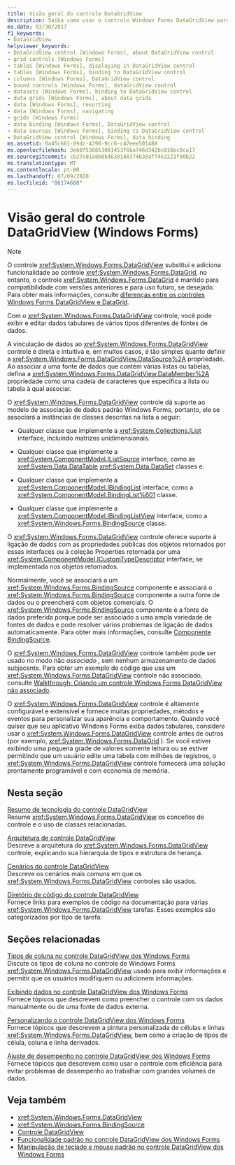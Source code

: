 ```yaml
---
title: Visão geral do controle DataGridView
description: Saiba como usar o controle Windows Forms DataGridView para exibir e editar dados tabulares de vários tipos diferentes de fontes de dados.
ms.date: 03/30/2017
f1_keywords:
- DataGridView
helpviewer_keywords:
- DataGridView control [Windows Forms], about DataGridView control
- grid controls [Windows Forms]
- tables [Windows Forms], displaying in DataGridView control
- tables [Windows Forms], binding to DataGridView control
- columns [Windows Forms], DataGridView control
- bound controls [Windows Forms], dataGridView control
- datasets [Windows Forms], binding to DataGridView control
- data grids [Windows Forms], about data grids
- data [Windows Forms], resorting
- data [Windows Forms], navigating
- grids [Windows Forms]
- data binding [Windows Forms], DataGridView control
- data sources [Windows Forms], binding to DataGridView control
- DataGridView control [Windows Forms], data binding
ms.assetid: 0a45c661-89dc-4390-9cc6-c47eee501488
ms.openlocfilehash: 3e68f536853081453f6ba746d342bc016bc8ca17
ms.sourcegitcommit: cb27c01a8b0b4630148374638aff4e2221f90b22
ms.translationtype: MT
ms.contentlocale: pt-BR
ms.lasthandoff: 07/09/2020
ms.locfileid: "86174608"
---
```

# <a name="datagridview-control-overview-windows-forms"></a>Visão geral do controle DataGridView (Windows Forms)
> [!NOTE]
> O controle <xref:System.Windows.Forms.DataGridView> substitui e adiciona funcionalidade ao controle <xref:System.Windows.Forms.DataGrid>, no entanto, o controle <xref:System.Windows.Forms.DataGrid> é mantido para compatibilidade com versões anteriores e para uso futuro, se desejado. Para obter mais informações, consulte [diferenças entre os controles Windows Forms DataGridView e DataGrid](differences-between-the-windows-forms-datagridview-and-datagrid-controls.md).  
  
 Com o <xref:System.Windows.Forms.DataGridView> controle, você pode exibir e editar dados tabulares de vários tipos diferentes de fontes de dados.  
  
 A vinculação de dados ao <xref:System.Windows.Forms.DataGridView> controle é direta e intuitiva e, em muitos casos, é tão simples quanto definir a <xref:System.Windows.Forms.DataGridView.DataSource%2A> propriedade. Ao associar a uma fonte de dados que contém várias listas ou tabelas, defina a <xref:System.Windows.Forms.DataGridView.DataMember%2A> propriedade como uma cadeia de caracteres que especifica a lista ou tabela à qual associar.  
  
 O <xref:System.Windows.Forms.DataGridView> controle dá suporte ao modelo de associação de dados padrão Windows Forms, portanto, ele se associará a instâncias de classes descritas na lista a seguir:  
  
- Qualquer classe que implemente a <xref:System.Collections.IList> interface, incluindo matrizes unidimensionais.  
  
- Qualquer classe que implemente a <xref:System.ComponentModel.IListSource> interface, como as <xref:System.Data.DataTable> <xref:System.Data.DataSet> classes e.  
  
- Qualquer classe que implemente a <xref:System.ComponentModel.IBindingList> interface, como a <xref:System.ComponentModel.BindingList%601> classe.  
  
- Qualquer classe que implemente a <xref:System.ComponentModel.IBindingListView> interface, como a <xref:System.Windows.Forms.BindingSource> classe.  
  
 O <xref:System.Windows.Forms.DataGridView> controle oferece suporte à ligação de dados com as propriedades públicas dos objetos retornados por essas interfaces ou à coleção Properties retornada por uma <xref:System.ComponentModel.ICustomTypeDescriptor> interface, se implementada nos objetos retornados.  
  
 Normalmente, você se associará a um <xref:System.Windows.Forms.BindingSource> componente e associará o <xref:System.Windows.Forms.BindingSource> componente a outra fonte de dados ou o preencherá com objetos comerciais. O <xref:System.Windows.Forms.BindingSource> componente é a fonte de dados preferida porque pode ser associado a uma ampla variedade de fontes de dados e pode resolver vários problemas de ligação de dados automaticamente. Para obter mais informações, consulte [Componente BindingSource](bindingsource-component.md).  
  
 O <xref:System.Windows.Forms.DataGridView> controle também pode ser usado no modo não *associado* , sem nenhum armazenamento de dados subjacente. Para obter um exemplo de código que usa um <xref:System.Windows.Forms.DataGridView> controle não associado, consulte [Walkthrough: Criando um controle Windows Forms DataGridView não associado](walkthrough-creating-an-unbound-windows-forms-datagridview-control.md).  
  
 O <xref:System.Windows.Forms.DataGridView> controle é altamente configurável e extensível e fornece muitas propriedades, métodos e eventos para personalizar sua aparência e comportamento. Quando você quiser que seu aplicativo Windows Forms exiba dados tabulares, considere usar o <xref:System.Windows.Forms.DataGridView> controle antes de outros (por exemplo, <xref:System.Windows.Forms.DataGrid> ). Se você estiver exibindo uma pequena grade de valores somente leitura ou se estiver permitindo que um usuário edite uma tabela com milhões de registros, o <xref:System.Windows.Forms.DataGridView> controle fornecerá uma solução prontamente programável e com economia de memória.  
  
## <a name="in-this-section"></a>Nesta seção  
 [Resumo de tecnologia do controle DataGridView](datagridview-control-technology-summary-windows-forms.md)  
 Resume <xref:System.Windows.Forms.DataGridView> os conceitos de controle e o uso de classes relacionadas.  
  
 [Arquitetura de controle DataGridView](datagridview-control-architecture-windows-forms.md)  
 Descreve a arquitetura do <xref:System.Windows.Forms.DataGridView> controle, explicando sua hierarquia de tipos e estrutura de herança.  
  
 [Cenários do controle DataGridView](datagridview-control-scenarios-windows-forms.md)  
 Descreve os cenários mais comuns em que os <xref:System.Windows.Forms.DataGridView> controles são usados.  
  
 [Diretório de código do controle DataGridView](datagridview-control-code-directory-windows-forms.md)  
 Fornece links para exemplos de código na documentação para várias <xref:System.Windows.Forms.DataGridView> tarefas. Esses exemplos são categorizados por tipo de tarefa.  
  
## <a name="related-sections"></a>Seções relacionadas  
 [Tipos de coluna no controle DataGridView dos Windows Forms](column-types-in-the-windows-forms-datagridview-control.md)  
 Discute os tipos de coluna no controle de Windows Forms <xref:System.Windows.Forms.DataGridView> usado para exibir informações e permitir que os usuários modifiquem ou adicionem informações.  
  
 [Exibindo dados no controle DataGridView dos Windows Forms](displaying-data-in-the-windows-forms-datagridview-control.md)  
 Fornece tópicos que descrevem como preencher o controle com os dados manualmente ou de uma fonte de dados externa.  
  
 [Personalizando o controle DataGridView dos Windows Forms](customizing-the-windows-forms-datagridview-control.md)  
 Fornece tópicos que descrevem a pintura personalizada de células e linhas <xref:System.Windows.Forms.DataGridView>, bem como a criação de tipos de célula, coluna e linha derivados.  
  
 [Ajuste de desempenho no controle DataGridView dos Windows Forms](performance-tuning-in-the-windows-forms-datagridview-control.md)  
 Fornece tópicos que descrevem como usar o controle com eficiência para evitar problemas de desempenho ao trabalhar com grandes volumes de dados.  
  
## <a name="see-also"></a>Veja também

- <xref:System.Windows.Forms.DataGridView>
- <xref:System.Windows.Forms.BindingSource>
- [Controle DataGridView](datagridview-control-windows-forms.md)
- [Funcionalidade padrão no controle DataGridView dos Windows Forms](default-functionality-in-the-windows-forms-datagridview-control.md)
- [Manipulação de teclado e mouse padrão no controle DataGridView dos Windows Forms](default-keyboard-and-mouse-handling-in-the-windows-forms-datagridview-control.md)
